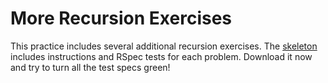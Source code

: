 # More Recursion Exercises

This practice includes several additional recursion exercises. The [skeleton]
includes instructions and RSpec tests for each problem. Download it now and try
to turn all the test specs green!

[skeleton]: https://appacademy-open-assets.s3.us-west-1.amazonaws.com/fullstack/ruby/projects/more_recursion_exercises/ruby-more-recursion-exercises.zip